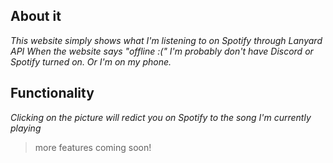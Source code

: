## About it
*This website simply shows what I'm listening to on Spotify through Lanyard API*
*When the website says "offline :(" I'm probably don't have Discord or Spotify turned on. Or I'm on my phone.*

## Functionality
*Clicking on the picture will redict you on Spotify to the song I'm currently playing*
> more features coming soon!
